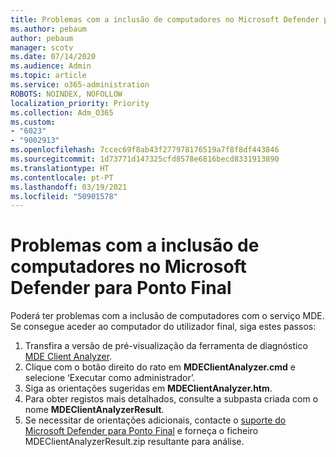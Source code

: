 ```yaml
---
title: Problemas com a inclusão de computadores no Microsoft Defender para Ponto Final
ms.author: pebaum
author: pebaum
manager: scotv
ms.date: 07/14/2020
ms.audience: Admin
ms.topic: article
ms.service: o365-administration
ROBOTS: NOINDEX, NOFOLLOW
localization_priority: Priority
ms.collection: Adm_O365
ms.custom:
- "6023"
- "9002913"
ms.openlocfilehash: 7ccec69f8ab43f277978176519a7f8f8df443846
ms.sourcegitcommit: 1d73771d147325cfd8578e6816becd8331913890
ms.translationtype: HT
ms.contentlocale: pt-PT
ms.lasthandoff: 03/19/2021
ms.locfileid: "50901578"
---
```

# <a name="issues-with-onboarding-machines-to-microsoft-defender-for-endpoints"></a>Problemas com a inclusão de computadores no Microsoft Defender para Ponto Final

Poderá ter problemas com a inclusão de computadores com o serviço MDE. Se consegue aceder ao computador do utilizador final, siga estes passos:

1. Transfira a versão de pré-visualização da ferramenta de diagnóstico [MDE Client Analyzer](https://aka.ms/betamdeanalyzer).
2. Clique com o botão direito do rato em **MDEClientAnalyzer.cmd** e selecione ‘Executar como administrador’.
3. Siga as orientações sugeridas em **MDEClientAnalyzer.htm**.
4. Para obter registos mais detalhados, consulte a subpasta criada com o nome **MDEClientAnalyzerResult**.
5. Se necessitar de orientações adicionais, contacte o [suporte do Microsoft Defender para Ponto Final](https://docs.microsoft.com/windows/security/threat-protection/microsoft-defender-atp/contact-support) e forneça o ficheiro MDEClientAnalyzerResult.zip resultante para análise.
